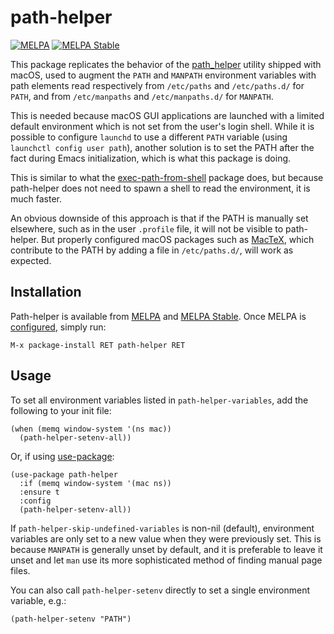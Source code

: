 # path-helper

[![MELPA](https://melpa.org/packages/path-helper-badge.svg)](https://melpa.org/#/path-helper)
[![MELPA Stable](https://stable.melpa.org/packages/path-helper-badge.svg)](https://stable.melpa.org/#/path-helper)

This package replicates the behavior of the
[path_helper](https://opensource.apple.com/source/shell_cmds/shell_cmds-203/path_helper/)
utility shipped with macOS, used to augment the `PATH` and `MANPATH` environment
variables with path elements read respectively from `/etc/paths` and
`/etc/paths.d/` for `PATH`, and from `/etc/manpaths` and `/etc/manpaths.d/` for
`MANPATH`.

This is needed because macOS GUI applications are launched with a limited
default environment which is not set from the user's login shell. While it is
possible to configure `launchd` to use a different `PATH` variable (using
`launchctl config user path`), another solution is to set the PATH after the
fact during Emacs initialization, which is what this package is doing.

This is similar to what the
[exec-path-from-shell](https://github.com/purcell/exec-path-from-shell) package
does, but because path-helper does not need to spawn a shell to read the
environment, it is much faster.

An obvious downside of this approach is that if the PATH is manually set
elsewhere, such as in the user `.profile` file, it will not be visible to
path-helper. But properly configured macOS packages such as
[MacTeX](http://www.tug.org/mactex/), which contribute to the PATH by adding
a file in `/etc/paths.d/`, will work as expected.

## Installation

Path-helper is available from [MELPA](https://melpa.org/#/path-helper) and
[MELPA Stable](https://stable.melpa.org/#/path-helper). Once MELPA is
[configured](https://melpa.org/#/getting-started), simply run:

    M-x package-install RET path-helper RET

## Usage

To set all environment variables listed in `path-helper-variables`, add the
following to your init file:

    (when (memq window-system '(ns mac))
      (path-helper-setenv-all))

Or, if using [use-package](https://github.com/jwiegley/use-package):

    (use-package path-helper
      :if (memq window-system '(mac ns))
      :ensure t
      :config
      (path-helper-setenv-all))

If `path-helper-skip-undefined-variables` is non-nil (default), environment
variables are only set to a new value when they were previously set. This is
because `MANPATH` is generally unset by default, and it is preferable to leave
it unset and let `man` use its more sophisticated method of finding manual page
files.

You can also call `path-helper-setenv` directly to set a single environment
variable, e.g.:

    (path-helper-setenv "PATH")
